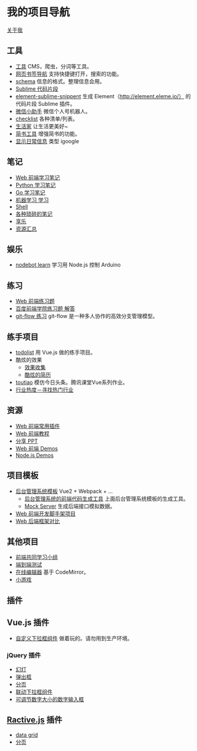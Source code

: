 # 我的项目导航
[关于我](https://github.com/iamjoel/about-me)

## 工具
* [工具](https://github.com/iamjoel/tools) CMS，爬虫，分词等工具。
* [网页书签导航](https://github.com/iamjoel/bookmark-nav) 支持快捷键打开，搜索的功能。
* [schema](https://github.com/iamjoel/schema) 信息的格式。整理信息会用。
* [Sublime 代码片段](https://github.com/iamjoel/util-sublime-snippent)
* [element-sublime-snippent](https://github.com/iamjoel/element-sublime-snippent) 生成 Element（http://element.eleme.io/） 的代码片段 Sublime 插件。
* [微信小助手](https://github.com/iamjoel/wechat-assistant) 微信个人号机器人。
* [checklist](https://github.com/iamjoel/checklist) 各种清单/列表。
* [生活家](https://github.com/iamjoel/life-artist) 让生活更美好~
* [简书工具](https://github.com/iamjoel/jianshu-tools) 增强简书的功能。
* [显示日常信息](https://github.com/iamjoel/grab-info-web) 类型 igoogle

## 笔记
* [Web 前端学习笔记](https://github.com/iamjoel/front-end-note)
* [Python 学习笔记](https://github.com/iamjoel/python-note)
* [Go 学习笔记](https://github.com/iamjoel/go-note)
* [机器学习 学习](https://github.com/iamjoel/machine-learning)
* [Shell](https://github.com/iamjoel/shell-note)
* [各种琐碎的笔记](https://github.com/iamjoel/notes)
* [享乐](https://github.com/iamjoel/hedonist)
* [资源汇总](https://github.com/iamjoel/resources)

## 娱乐
* [nodebot learn](https://github.com/iamjoel/nodebot-learn) 学习用 Node.js 控制 Arduino


## 练习
* [Web 前端练习题](https://github.com/iamjoel/front-end-kata)
* [百度前端学院练习题 解答](https://github.com/iamjoel/baidu-ife-task)
* [git-flow 练习](https://github.com/iamjoel/git-flow-playground) git-flow 是一种多人协作的高效分支管理模型。

## 练手项目
* [todolist](https://github.com/iamjoel/todolist) 用 Vue.js 做的练手项目。
* 酷炫的效果
  * [效果收集](https://github.com/iamjoel/effect-collection)
  * [酷炫的简历](https://github.com/iamjoel//awesome-profile)
* [toutiao](https://github.com/iamjoel/toutiao) 模仿今日头条。腾讯课堂Vue系列作业。
* [行业热度－寻找热门行业](https://github.com/iamjoel/patsnap-hacking)

## 资源
* [Web 前端常用插件](https://github.com/iamjoel/front-end-plugins)
* [Web 前端教程](https://github.com/iamjoel/front-end-course)
* [分享 PPT](https://github.com/iamjoel/share)
* [Web 前端 Demos](https://github.com/iamjoel/front-end-demos)
* [Node.js Demos](https://github.com/iamjoel/nodejs-demos)

## 项目模板
* [后台管理系统模板](https://github.com/iamjoel/admin-template) Vue2 + Webpack + ...
  * [后台管理系统的前端代码生成工具](https://github.com/iamjoel/admin-fe-generator) 上面后台管理系统模板的生成工具。
  * [Mock Server](https://github.com/iamjoel/mock-server) 生成后端接口模拟数据。
* [Web 前端开发脚手架项目](https://github.com/iamjoel/front-end-scaffold)
* [Web 后端框架对比](https://github.com/iamjoel/web-framework-compare)

## 其他项目
* [前端共同学习小组](https://github.com/iamjoel/front-end-community)
* [端到端测试](https://github.com/iamjoel/e2e-test)
* [在线编辑器](https://github.com/iamjoel/web-ide) 基于 CodeMirror。
* [小游戏](https://github.com/iamjoel/minigame)

## 插件
## Vue.js 插件
* [自定义下拉框组件](https://github.com/iamjoel/custom-select) 做着玩的。请勿用到生产环境。

### jQuery 插件
* [幻灯](https://github.com/iamjoel/simple-slide)
* [弹出框](https://github.com/iamjoel/popup)
* [分页](https://github.com/iamjoel/paging)
* [联动下拉框组件](https://github.com/iamjoel/jquery-linkage-select)
* [可调节数字大小的数字输入框](https://github.com/iamjoel/number-controller)

## [Ractive.js](http://www.ractivejs.org/) 插件
* [data grid](https://github.com/iamjoel/ractivegrid)
* [分页](https://github.com/iamjoel/)
